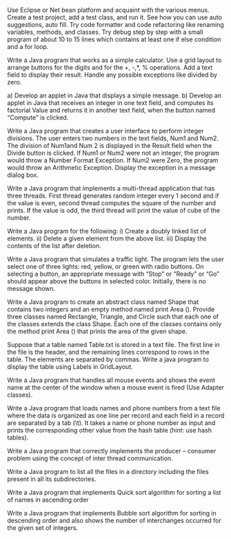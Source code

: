 Use Eclipse or Net bean platform and acquaint with the various menus. Create a test project, add a test class, and run it. See how you can use auto suggestions, auto fill. Try code formatter and code refactoring like renaming variables, methods, and classes. Try debug step by step with a small program of about 10 to 15 lines which contains at least one if else condition and a for loop.

Write a Java program that works as a simple calculator. Use a grid layout to arrange buttons for the digits and for the +, -,*, % operations. Add a text field to display their result. Handle any possible exceptions like divided by zero.

a) Develop an applet in Java that displays a simple message. b) Develop an applet in Java that receives an integer in one text field, and computes its factorial Value and returns it in another text field, when the button named “Compute” is clicked.

Write a Java program that creates a user interface to perform integer divisions. The user enters two numbers in the text fields, Num1 and Num2. The division of Num1and Num 2 is displayed in the Result field when the Divide button is clicked. If Num1 or Num2 were not an integer, the program would throw a Number Format Exception. If Num2 were Zero, the program would throw an Arithmetic Exception. Display the exception in a message dialog box.

Write a Java program that implements a multi-thread application that has three threads. First thread generates random integer every 1 second and if the value is even, second thread computes the square of the number and prints. If the value is odd, the third thread will print the value of cube of the number.

Write a Java program for the following: i) Create a doubly linked list of elements. ii) Delete a given element from the above list. iii) Display the contents of the list after deletion.

Write a Java program that simulates a traffic light. The program lets the user select one of three lights: red, yellow, or green with radio buttons. On selecting a button, an appropriate message with “Stop” or “Ready” or “Go” should appear above the buttons in selected color. Initially, there is no message shown.

Write a Java program to create an abstract class named Shape that contains two integers and an empty method named print Area (). Provide three classes named Rectangle, Triangle, and Circle such that each one of the classes extends the class Shape. Each one of the classes contains only the method print Area () that prints the area of the given shape.

Suppose that a table named Table.txt is stored in a text file. The first line in the file is the header, and the remaining lines correspond to rows in the table. The elements are separated by commas. Write a java program to display the table using Labels in GridLayout.

Write a Java program that handles all mouse events and shows the event name at the center of the window when a mouse event is fired (Use Adapter classes).

Write a Java program that loads names and phone numbers from a text file where the data is organized as one line per record and each field in a record are separated by a tab (\t). It takes a name or phone number as input and prints the corresponding other value from the hash table (hint: use hash tables).

Write a Java program that correctly implements the producer – consumer problem using the concept of inter thread communication.

Write a Java program to list all the files in a directory including the files present in all its subdirectories.

Write a Java program that implements Quick sort algorithm for sorting a list of names in ascending order

Write a Java program that implements Bubble sort algorithm for sorting in descending order and also shows the number of interchanges occurred for the given set of integers.
